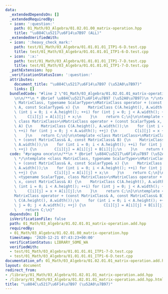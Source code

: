 ```yaml
---
data:
  _extendedDependsOn: []
  _extendedRequiredBy:
  - icon: ':question:'
    path: 01_Math/03_Algebra/01.02.01.00_matrix-operation.hpp
    title: "\u884C\u5217\u6F14\u7B97 (ALL)"
  _extendedVerifiedWith:
  - icon: ':heavy_check_mark:'
    path: test/01_Math/03_Algebra/01.01.01.01_ITP1-6-D.test.cpp
    title: test/01_Math/03_Algebra/01.01.01.01_ITP1-6-D.test.cpp
  - icon: ':x:'
    path: test/01_Math/03_Algebra/01.01.01.01_ITP1-7-D.test.cpp
    title: test/01_Math/03_Algebra/01.01.01.01_ITP1-7-D.test.cpp
  _pathExtension: hpp
  _verificationStatusIcon: ':question:'
  attributes:
    document_title: "\u884C\u5217\u6F14\u7B97 (\u52A0\u7B97)"
    links: []
  bundledCode: "#line 2 \"01_Math/03_Algebra/01.02.01.01_matrix-operation.add.hpp\"\
    \n\n/**\n * @brief \u884C\u5217\u6F14\u7B97 (\u52A0\u7B97)\n */\ntemplate <class\
    \ MatrixClass, typename ScalarType>\nMatrixClass operator + (const MatrixClass&\
    \ A, const ScalarType& x) {\n    MatrixClass C(A.height(), A.width());\n    for\
    \ (int i = 0; i < A.height(); ++i) for (int j = 0; j < A.width(); ++j) {\n   \
    \     C[i][j] = A[i][j] + x;\n    }\n    return C;\n}\n\ntemplate <typename ScalarType,\
    \ class MatrixClass>\nMatrixClass operator + (const ScalarType& x, const MatrixClass&\
    \ A) {\n    MatrixClass C(A.height(), A.width());\n    for (int i = 0; i < A.height();\
    \ ++i) for (int j = 0; j < A.width(); ++j) {\n        C[i][j] = x + A[i][j];\n\
    \    }\n    return C;\n}\n\ntemplate <class MatrixClass>\nMatrixClass operator\
    \ + (const MatrixClass& A, const MatrixClass& B) {\n    MatrixClass C(A.height(),\
    \ A.width());\n    for (int i = 0; i < A.height(); ++i) for (int j = 0; j < A.width();\
    \ ++j) {\n        C[i][j] = A[i][j] + B[i][j];\n    }\n    return C;\n}\n"
  code: "#pragma once\n\n/**\n * @brief \u884C\u5217\u6F14\u7B97 (\u52A0\u7B97)\n\
    \ */\ntemplate <class MatrixClass, typename ScalarType>\nMatrixClass operator\
    \ + (const MatrixClass& A, const ScalarType& x) {\n    MatrixClass C(A.height(),\
    \ A.width());\n    for (int i = 0; i < A.height(); ++i) for (int j = 0; j < A.width();\
    \ ++j) {\n        C[i][j] = A[i][j] + x;\n    }\n    return C;\n}\n\ntemplate\
    \ <typename ScalarType, class MatrixClass>\nMatrixClass operator + (const ScalarType&\
    \ x, const MatrixClass& A) {\n    MatrixClass C(A.height(), A.width());\n    for\
    \ (int i = 0; i < A.height(); ++i) for (int j = 0; j < A.width(); ++j) {\n   \
    \     C[i][j] = x + A[i][j];\n    }\n    return C;\n}\n\ntemplate <class MatrixClass>\n\
    MatrixClass operator + (const MatrixClass& A, const MatrixClass& B) {\n    MatrixClass\
    \ C(A.height(), A.width());\n    for (int i = 0; i < A.height(); ++i) for (int\
    \ j = 0; j < A.width(); ++j) {\n        C[i][j] = A[i][j] + B[i][j];\n    }\n\
    \    return C;\n}"
  dependsOn: []
  isVerificationFile: false
  path: 01_Math/03_Algebra/01.02.01.01_matrix-operation.add.hpp
  requiredBy:
  - 01_Math/03_Algebra/01.02.01.00_matrix-operation.hpp
  timestamp: '2020-12-21 07:43:23+00:00'
  verificationStatus: LIBRARY_SOME_WA
  verifiedWith:
  - test/01_Math/03_Algebra/01.01.01.01_ITP1-7-D.test.cpp
  - test/01_Math/03_Algebra/01.01.01.01_ITP1-6-D.test.cpp
documentation_of: 01_Math/03_Algebra/01.02.01.01_matrix-operation.add.hpp
layout: document
redirect_from:
- /library/01_Math/03_Algebra/01.02.01.01_matrix-operation.add.hpp
- /library/01_Math/03_Algebra/01.02.01.01_matrix-operation.add.hpp.html
title: "\u884C\u5217\u6F14\u7B97 (\u52A0\u7B97)"
---
```

